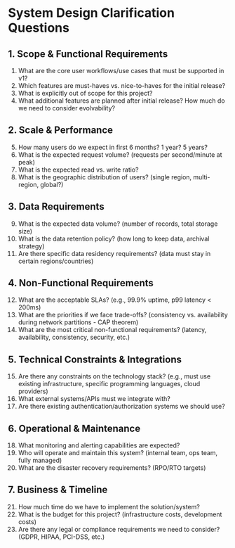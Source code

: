 # System Design Clarification Questions

## 1. Scope & Functional Requirements
1. What are the core user workflows/use cases that must be supported in v1?
2. Which features are must-haves vs. nice-to-haves for the initial release?
3. What is explicitly out of scope for this project?
4. What additional features are planned after initial release? How much do we need to consider evolvability?

## 2. Scale & Performance
5. How many users do we expect in first 6 months? 1 year? 5 years?
6. What is the expected request volume? (requests per second/minute at peak)
7. What is the expected read vs. write ratio?
8. What is the geographic distribution of users? (single region, multi-region, global?)

## 3. Data Requirements
9. What is the expected data volume? (number of records, total storage size)
10. What is the data retention policy? (how long to keep data, archival strategy)
11. Are there specific data residency requirements? (data must stay in certain regions/countries)

## 4. Non-Functional Requirements
12. What are the acceptable SLAs? (e.g., 99.9% uptime, p99 latency < 200ms)
13. What are the priorities if we face trade-offs? (consistency vs. availability during network partitions - CAP theorem)
14. What are the most critical non-functional requirements? (latency, availability, consistency, security, etc.)

## 5. Technical Constraints & Integrations
15. Are there any constraints on the technology stack? (e.g., must use existing infrastructure, specific programming languages, cloud providers)
16. What external systems/APIs must we integrate with?
17. Are there existing authentication/authorization systems we should use?

## 6. Operational & Maintenance
18. What monitoring and alerting capabilities are expected?
19. Who will operate and maintain this system? (internal team, ops team, fully managed)
20. What are the disaster recovery requirements? (RPO/RTO targets)

## 7. Business & Timeline
21. How much time do we have to implement the solution/system?
22. What is the budget for this project? (infrastructure costs, development costs)
23. Are there any legal or compliance requirements we need to consider? (GDPR, HIPAA, PCI-DSS, etc.)